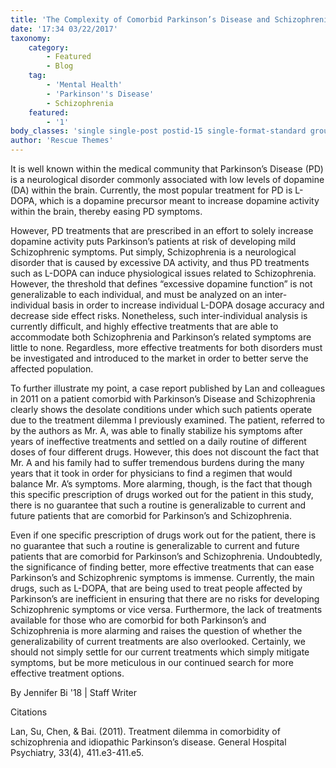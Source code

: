 ```yaml
---
title: 'The Complexity of Comorbid Parkinson’s Disease and Schizophrenia'
date: '17:34 03/22/2017'
taxonomy:
    category:
        - Featured
        - Blog
    tag:
        - 'Mental Health'
        - 'Parkinson''s Disease'
        - Schizophrenia
    featured:
        - '1'
body_classes: 'single single-post postid-15 single-format-standard group-blog'
author: 'Rescue Themes'
---
```


It is well known within the medical community that Parkinson’s Disease (PD) is a neurological disorder commonly associated with low levels of dopamine (DA) within the brain. Currently, the most popular treatment for PD is L-DOPA, which is a dopamine precursor meant to increase dopamine activity within the brain, thereby easing PD symptoms.

However, PD treatments that are prescribed in an effort to solely increase dopamine activity puts Parkinson’s patients at risk of developing mild Schizophrenic symptoms.
Put simply, Schizophrenia is a neurological disorder that is caused by excessive DA activity, and thus PD treatments such as L-DOPA can induce physiological issues related to Schizophrenia. However, the threshold that defines “excessive dopamine function” is not generalizable to each individual, and must be analyzed on an inter-individual basis in order to increase individual L-DOPA dosage accuracy and decrease side effect risks. Nonetheless, such inter-individual analysis is currently difficult, and highly effective treatments that are able to accommodate both Schizophrenia and Parkinson’s related symptoms are little to none. Regardless, more effective treatments for both disorders must be investigated and introduced to the market in order to better serve the affected population.

To further illustrate my point, a case report published by Lan and colleagues in 2011 on a patient comorbid with Parkinson’s Disease and Schizophrenia clearly shows the desolate conditions under which such patients operate due to the treatment dilemma I previously examined. The patient, referred to by the authors as Mr. A, was able to finally stabilize his symptoms after years of ineffective treatments and settled on a daily routine of different doses of four different drugs. However, this does not discount the fact that Mr. A and his family had to suffer tremendous burdens during the many years that it took in order for physicians to find a regimen that would balance Mr. A’s symptoms. More alarming, though, is the fact that though this specific prescription of drugs worked out for the patient in this study, there is no guarantee that such a routine is generalizable to current and future patients that are comorbid for Parkinson’s and Schizophrenia.

Even if one specific prescription of drugs work out for the patient, there is no guarantee that such a routine is generalizable to current and future patients that are comorbid for Parkinson’s and Schizophrenia.
Undoubtedly, the significance of finding better, more effective treatments that can ease Parkinson’s and Schizophrenic symptoms is immense. Currently, the main drugs, such as L-DOPA, that are being used to treat people affected by Parkinson’s are inefficient in ensuring that there are no risks for developing Schizophrenic symptoms or vice versa. Furthermore, the lack of treatments available for those who are comorbid for both Parkinson’s and Schizophrenia is more alarming and raises the question of whether the generalizability of current treatments are also overlooked. Certainly, we should not simply settle for our current treatments which simply mitigate symptoms, but be more meticulous in our continued search for more effective treatment options. 

By Jennifer Bi '18 | Staff Writer

Citations

Lan, Su, Chen, & Bai. (2011). Treatment dilemma in comorbidity of schizophrenia and idiopathic Parkinson’s disease. General Hospital Psychiatry, 33(4), 411.e3-411.e5.
